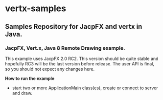 vertx-samples
=============

Samples Repository for JacpFX and vertx in Java.
------------------------------------------------

### JacpFX, Vert.x, Java 8 Remote Drawing example.
This example uses JacpFX 2.0 RC2. This version should be quite stable and hopefully RC3 will be the last version before release. The user API is final, so you should not expect any changes here.

**How to run the example**
- start two or more ApplicationMain class(es), create or connect to server and draw.



